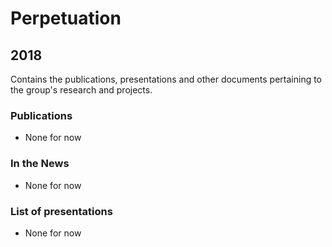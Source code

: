 # Perpetuation

## 2018

Contains the publications, presentations and other documents pertaining to the group's research and projects.

### Publications

* None for now

### In the News

* None for now

### List of presentations

* None for now
